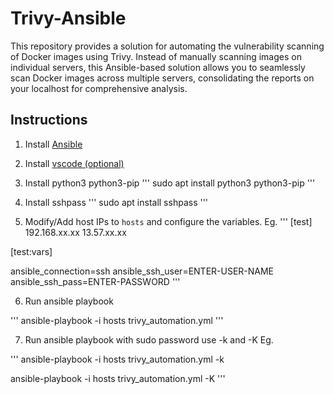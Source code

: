 # Trivy-Ansible 

This repository provides a solution for automating the vulnerability scanning of Docker images using Trivy. Instead of manually scanning images on individual servers, this Ansible-based solution allows you to seamlessly scan Docker images across multiple servers, consolidating the reports on your localhost for comprehensive analysis.

## Instructions

1. Install [Ansible](https://docs.ansible.com/ansible/latest/installation_guide/installation_distros.html#installing-ansible-on-ubuntu)

2. Install [vscode (optional)](https://code.visualstudio.com/download)
   
3. Install python3 python3-pip
'''
sudo apt install python3 python3-pip
'''
4. Install sshpass
'''
sudo apt install sshpass
'''

5. Modify/Add host IPs to `hosts` and configure the variables. Eg.
'''
[test]
192.168.xx.xx
13.57.xx.xx

[test:vars]

ansible_connection=ssh
ansible_ssh_user=ENTER-USER-NAME
ansible_ssh_pass=ENTER-PASSWORD
'''

6. Run ansible playbook

'''
ansible-playbook -i hosts trivy_automation.yml 
'''

7. Run ansible playbook with sudo password use -k and -K Eg.

'''
ansible-playbook -i hosts trivy_automation.yml -k

ansible-playbook -i hosts trivy_automation.yml -K
'''
